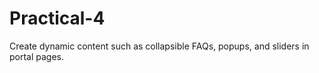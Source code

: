 # Practical-4
Create dynamic content such as collapsible FAQs, popups, and sliders in portal  pages. 
